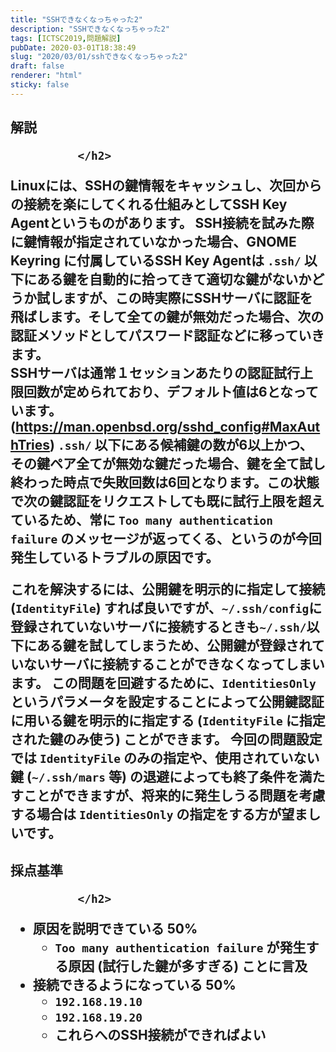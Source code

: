 ```yaml
---
title: "SSHできなくなっちゃった2"
description: "SSHできなくなっちゃった2"
tags: [ICTSC2019,問題解説]
pubDate: 2020-03-01T18:38:49
slug: "2020/03/01/sshできなくなっちゃった2"
draft: false
renderer: "html"
sticky: false
---
```



<h2 id="%E8%A7%A3%E8%AA%AC">解説 <a href="#%E8%A7%A3%E8%AA%AC"></a>
                
              </h2>



<p>Linuxには、SSHの鍵情報をキャッシュし、次回からの接続を楽にしてくれる仕組みとしてSSH Key Agentというものがあります。
SSH接続を試みた際に鍵情報が指定されていなかった場合、GNOME Keyring に付属しているSSH Key Agentは <code>.ssh/</code> 以下にある鍵を自動的に拾ってきて適切な鍵がないかどうか試しますが、この時実際にSSHサーバに認証を飛ばします。そして全ての鍵が無効だった場合、次の認証メソッドとしてパスワード認証などに移っていきます。<br>
SSHサーバは通常１セッションあたりの認証試行上限回数が定められており、デフォルト値は6となっています。(<a href="https://man.openbsd.org/sshd_config#MaxAuthTries">https://man.openbsd.org/sshd_config#MaxAuthTries</a>)
<code>.ssh/</code> 以下にある候補鍵の数が6以上かつ、その鍵ペア全てが無効な鍵だった場合、鍵を全て試し終わった時点で失敗回数は6回となります。この状態で次の鍵認証をリクエストしても既に試行上限を超えているため、常に <code>Too many authentication failure</code> のメッセージが返ってくる、というのが今回発生しているトラブルの原因です。</p>



<p>これを解決するには、公開鍵を明示的に指定して接続 (<code>IdentityFile</code>) すれば良いですが、<code>~/.ssh/config</code>に登録されていないサーバに接続するときも<code>~/.ssh/</code>以下にある鍵を試してしまうため、公開鍵が登録されていないサーバに接続することができなくなってしまいます。
この問題を回避するために、<code>IdentitiesOnly</code> というパラメータを設定することによって公開鍵認証に用いる鍵を明示的に指定する (<code>IdentityFile</code> に指定された鍵のみ使う) ことができます。
今回の問題設定では <code>IdentityFile</code> のみの指定や、使用されていない鍵 (<code>~/.ssh/mars</code> 等) の退避によっても終了条件を満たすことができますが、将来的に発生しうる問題を考慮する場合は <code>IdentitiesOnly</code> の指定をする方が望ましいです。</p>



<h2 id="%E6%8E%A1%E7%82%B9%E5%9F%BA%E6%BA%96">採点基準 <a href="#%E6%8E%A1%E7%82%B9%E5%9F%BA%E6%BA%96"></a>
                
              </h2>



<ul><li>原因を説明できている 50%
<ul><li><code>Too many authentication failure</code> が発生する原因 (試行した鍵が多すぎる) ことに言及</li></ul>
</li><li>接続できるようになっている 50%
<ul><li><code>192.168.19.10</code></li><li><code>192.168.19.20</code></li><li>これらへのSSH接続ができればよい</li></ul>
</li></ul>
